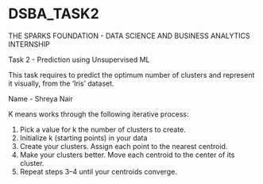 # DSBA_TASK2
THE SPARKS FOUNDATION - DATA SCIENCE AND BUSINESS ANALYTICS INTERNSHIP

Task 2 - Prediction using Unsupervised ML

This task requires to predict the optimum number of clusters and represent it visually, from the ‘Iris’ dataset.

Name - Shreya Nair

K means works through the following iterative process:

 1. Pick a value for k the number of clusters to create.
 2. Initialize k (starting points) in your data
 3. Create your clusters. Assign each point to the nearest centroid.
 4. Make your clusters better. Move each centroid to the center of its cluster.
 5. Repeat steps 3–4 until your centroids converge.
